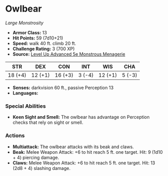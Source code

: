 # Owlbear

*Large* *Monstrosity*

- **Armor Class:** 13
- **Hit Points:** 59 (7d10+21)
- **Speed:** walk 40 ft. climb 20 ft.
- **Challenge Rating:** 3 (700 XP)
- **Source:** [Level Up Advanced 5e Monstrous Menagerie](https://www.levelup5e.com)

| STR | DEX | CON | INT | WIS | CHA |
| --- | --- | --- | --- | --- | --- |
| 18 (+4) | 12 (+1) | 16 (+3) | 3 (-4) | 12 (+1) | 5 (-3) |

- **Senses:** darkvision 60 ft., passive Perception 13
- **Languages:** 
### Special Abilities
- **Keen Sight and Smell:** The owlbear has advantage on Perception checks that rely on sight or smell.
### Actions
- **Multiattack:** The owlbear attacks with its beak and claws.
- **Beak:** Melee Weapon Attack: +6 to hit  reach 5 ft.  one target. Hit: 9 (1d10 + 4) piercing damage.
- **Claws:** Melee Weapon Attack: +6 to hit  reach 5 ft.  one target. Hit: 13 (2d8 + 4) slashing damage.
